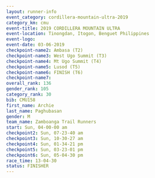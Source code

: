 ```yaml
---
layout: runner-info 
event_category: cordillera-mountain-ultra-2019 
category_km: cmu 
event-title: 2019 CORDILLERA MOUNTAIN ULTRA 
event-location: Tinongdan, Itogon, Benguet Philippines 
event-logo: 
event-date: 03-06-2019 
checkpoint-name2: Ambasa (T2) 
checkpoint-name3: West Ugo Summit (T3) 
checkpoint-name4: Mt Ugo Summit (T4) 
checkpoint-name5: Lusod (T5) 
checkpoint-name6: FINISH (T6) 
checkpoint-name7: 
overall_rank: 136
gender_rank: 105
category_rank: 30
bib: CMU158
first_name: Archie
last_name: Paghubasan
gender: M
team_name: Zamboanga Trail Runners
start: Sun, 04-00-00 am
checkpoint2: Sun, 07-23-40 am
checkpoint3: Sun, 10-30-27 am
checkpoint4: Sun, 01-34-21 pm
checkpoint5: Sun, 03-23-01 pm
checkpoint6: Sun, 05-04-30 pm
race_time: 13-04-30
status: FINISHER
---
```

